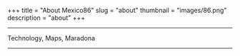 +++
title = "About Mexico86"
slug = "about"
thumbnail = "images/86.png"
description = "about"
+++

---------------------------

Technology, Maps, Maradona

---------------------------
